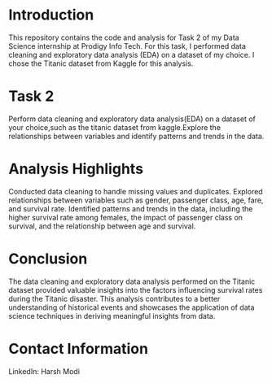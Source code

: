 # Introduction

This repository contains the code and analysis for Task 2 of my Data Science internship at Prodigy Info Tech. For this task, I performed data cleaning and exploratory data analysis (EDA) on a dataset of my choice. I chose the Titanic dataset from Kaggle for this analysis.

# Task 2

Perform data cleaning and exploratory data analysis(EDA) on a dataset of your choice,such as the titanic dataset from kaggle.Explore the relationships between variables and identify patterns and trends in the data.

# Analysis Highlights

Conducted data cleaning to handle missing values and duplicates.
Explored relationships between variables such as gender, passenger class, age, fare, and survival rate.
Identified patterns and trends in the data, including the higher survival rate among females, the impact of passenger class on survival, and the relationship between age and survival.
# Conclusion

The data cleaning and exploratory data analysis performed on the Titanic dataset provided valuable insights into the factors influencing survival rates during the Titanic disaster. This analysis contributes to a better understanding of historical events and showcases the application of data science techniques in deriving meaningful insights from data.
# Contact Information

LinkedIn: Harsh Modi
